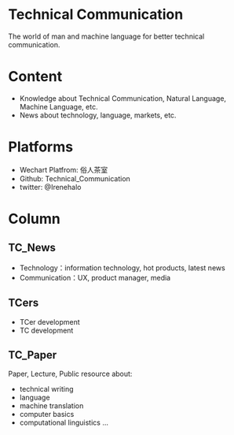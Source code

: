 # Technical Communication

The world of man and machine language for better technical communication.

# Content

- Knowledge about Technical Communication, Natural Language, Machine Language, etc.
- News about technology, language, markets, etc.

# Platforms

- Wechart Platfrom: 俗人茶室
- Github: Technical_Communication
- twitter: @Irenehalo

# Column

## TC_News 

- Technology：information technology, hot products, latest news
- Communication：UX, product manager, media

## TCers 

- TCer development 
- TC development 

## TC_Paper 

Paper, Lecture, Public resource about:
- technical writing
- language
- machine translation
- computer basics
- computational linguistics
...
